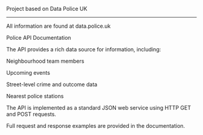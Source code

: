 Project based on Data Police UK
_______________________________________________

All information are found at data.police.uk


Police API Documentation

The API provides a rich data source for information, including:

Neighbourhood team members

Upcoming events

Street-level crime and outcome data

Nearest police stations

The API is implemented as a standard JSON web service using HTTP GET and POST requests. 

Full request and response examples are provided in the documentation.
